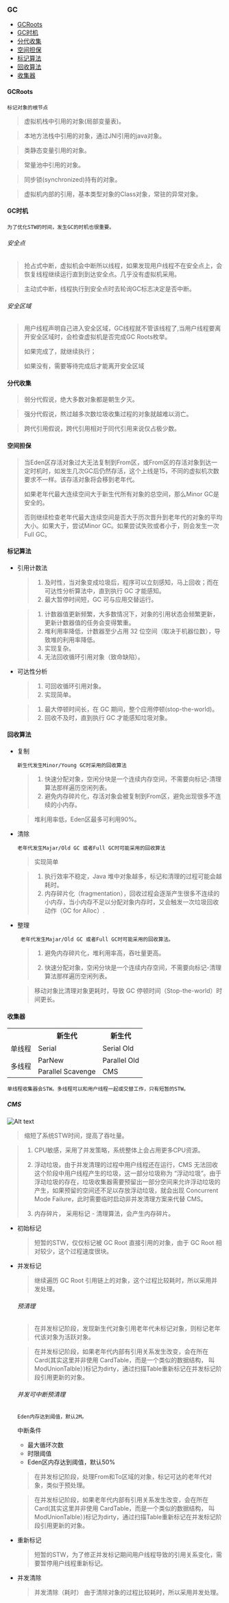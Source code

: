 ### GC

* [GCRoots](#roots)
* [GC时机](#time)
* [分代收集](#generation)
* [空间担保](#space)
* [标记算法](#label)
* [回收算法](#recycle)
* [收集器](#collect)

#### <span id="roots">GCRoots</span>

`标记对象的根节点`

> 虚拟机栈中引用的对象(局部变量表)。

> 本地方法栈中引用的对象，通过JNI引用的java对象。

> 类静态变量引用的对象。

> 常量池中引用的对象。

> 同步锁(synchronized)持有的对象。

> 虚拟机内部的引用，基本类型对象的Class对象，常驻的异常对象。

#### <span id="time">GC时机</span>

`为了优化STW的时间，发生GC的时机也很重要。`

###### 安全点

> 抢占式中断，虚拟机会中断所以线程，如果发现用户线程不在安全点上，会恢复线程继续运行直到到达安全点。几乎没有虚拟机采用。

> 主动式中断，线程执行到安全点时去轮询GC标志决定是否中断。

###### 安全区域

> 用户线程声明自己进入安全区域，GC线程就不管该线程了,当用户线程要离开安全区域时，会检查虚拟机是否完成GC Roots枚举。
>
> 如果完成了，就继续执行；
>
> 如果没有，需要等待完成后才能离开安全区域

#### <span id="generation">分代收集</span>

> 弱分代假说，绝大多数对象都是朝生夕灭。

> 强分代假说，熬过越多次数垃圾收集过程的对象就越难以消亡。

> 跨代引用假说，跨代引用相对于同代引用来说仅占极少数。

#### <span id="space">空间担保</span>

> 当Eden区存活对象过大无法复制到From区，或From区的存活对象到达一定时机时，如发生几次GC后仍然存活，这个上线是15，不同的虚拟机次数要求不一样。该存活对象将会移到老年代。
>
> 如果老年代最大连续空间大于新生代所有对象的总空间，那么Minor GC是安全的。
>
> 否则继续检查老年代最大连续空间是否大于历次晋升到老年代的对象的平均大小。如果大于，尝试Minor GC。如果尝试失败或者小于，则会发生一次Full GC。

#### <span id="label">标记算法</span>

* 引用计数法

  >1. 及时性，当对象变成垃圾后，程序可以立刻感知，马上回收；而在可达性分析算法中，直到执行 GC 才能感知。
  >2. 最大暂停时间短，GC 可与应用交替运行。

  > 1. 计数器值更新频繁，大多数情况下，对象的引用状态会频繁更新，更新计数器值的任务会变得繁重。
  > 2. 堆利用率降低，计数器至少占用 32 位空间（取决于机器位数），导致堆的利用率降低。
  > 3. 实现复杂。
  > 4. 无法回收循环引用对象（致命缺陷）。

* 可达性分析

  >1. 可回收循环引用对象。
  >2. 实现简单。

  >1. 最大停顿时间长，在 GC 期间，整个应用停顿(stop-the-world)。
  >2. 回收不及时，直到执行 GC 才能感知垃圾对象。

#### <span id="recycle">回收算法</span>

* 复制

  `新生代发生Minor/Young GC时采用的回收算法`

  > 1. 快速分配对象，空闲分块是一个连续内存空间，不需要向标记-清理算法那样遍历空闲列表。
  > 2. 避免内存碎片化，存活对象会被复制到From区，避免出现很多不连续的小内存。

  > 堆利用率低，Eden区最多可利用90%。

* 清除

  `老年代发生Majar/Old GC 或者Full GC时可能采用的回收算法`

  > 实现简单

  > 1. 执行效率不稳定，Java 堆中对象越多，标记和清理的过程可能会越耗时。
  > 2. 内存碎片化（fragmentation），回收过程会逐渐产生很多不连续的小内存，当小内存不足以分配对象内存时，又会触发一次垃圾回收动作（GC for Alloc）.

* 整理

  ` 老年代发生Majar/Old GC 或者Full GC时可能采用的回收算法。`

  > 1. 避免内存碎片化，堆利用率高，吞吐量更高。
  >
  > 2. 快速分配对象，空闲分块是一个连续内存空间，不需要向标记-清理算法那样遍历空闲列表。

  > 移动对象比清理对象更耗时，导致 GC 停顿时间（Stop-the-world）时间更长。

#### <span id="collect">收集器</span>

<table>
  <head>
    <tr>
    	<th></th>
      <th>新生代</th>
      <th>新生代</th>
    </tr>
    <tr>
    	<td>单线程</td>
      <td>Serial</td>
      <td>Serial Old</td>
    </tr>
    <tr>
    	<td rowspan="2">多线程</td>
      <td>ParNew</td>
      <td>Parallel Old</td>
    </tr>
     <tr>
      <td>Parallel Scavenge</td>
      <td>CMS</td>
    </tr>
   </head>
</table>

`单线程收集器会STW。多线程可以和用户线程一起或交替工作，只有短暂的STW。`

##### CMS

![Alt text](cms.png)

> 缩短了系统STW时间，提高了吞吐量。

> 1. CPU敏感，采用了并发策略，系统整体上会占用更多CPU资源。
>
> 2. 浮动垃圾，由于并发清理的过程中用户线程还在运行，CMS 无法回收这个阶段中用户线程产生的垃圾，这一部分垃圾称为 “浮动垃圾”。由于浮动垃圾的存在，垃圾收集器需要预留出一部分空间来允许浮动垃圾的产生，如果预留的空间还不足以存放浮动垃圾，就会出现 Concurrent Mode Failure，此时需要临时启动非并发清理方案来代替 CMS。
>
> 3. 内存碎片， 采用标记 - 清理算法，会产生内存碎片。

* 初始标记

  > 短暂的STW，仅仅标记被 GC Root 直接引用的对象，由于 GC Root 相对较少，这个过程速度很块。

* 并发标记

  >  继续遍历 GC Root 引用链上的对象，这个过程比较耗时，所以采用并发处理。

  ###### 预清理

  > 在并发标记阶段，发现新生代对象引用老年代未标记对象，则标记老年代该对象为活跃对象。

  > 在并发标记阶段，如果老年代内部有引用关系发生改变，会在所在Card(其实这里并非使用 CardTable，而是一个类似的数据结构， 叫 ModUnionTalble）)标记为dirty，通过扫描Table重新标记在并发标记阶段引用更新的对象。

  ###### 并发可中断预清理

  `Eden内存达到阈值，默认2M。`

  中断条件

  * 最大循环次数
  * 时限阈值
  * Eden区内存达到阈值，默认50%

  > 在并发标记阶段，处理From和To区域的对象，标记可达的老年代对象，类似于预处理。

  > 在并发标记阶段，如果老年代内部有引用关系发生改变，会在所在Card(其实这里并非使用 CardTable，而是一个类似的数据结构， 叫 ModUnionTalble）)标记为dirty，通过扫描Table重新标记在并发标记阶段引用更新的对象。

* 重新标记

  > 短暂的STW，为了修正并发标记期间用户线程导致的引用关系变化，需要暂停用户线程重新标记。

* 并发清除

  > 并发清除（耗时） 由于清除对象的过程比较耗时，所以采用并发处理。
